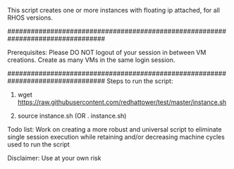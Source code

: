 This script creates one or more instances with floating ip attached, for all RHOS versions.

#################################################################################

Prerequisites: Please DO NOT logout of your session in between VM creations. Create as many VMs in the same login session.

#################################################################################
Steps to run the script:

1. wget https://raw.githubusercontent.com/redhattower/test/master/instance.sh

2. source instance.sh (OR . instance.sh)

Todo list: Work on creating a more robust and universal script to eliminate single session execution while retaining and/or decreasing machine cycles used to run the script

Disclaimer: Use at your own risk
